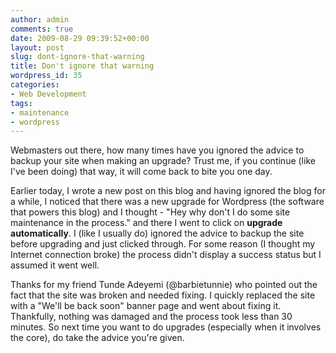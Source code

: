 ```yaml
---
author: admin
comments: true
date: 2009-08-29 09:39:52+00:00
layout: post
slug: dont-ignore-that-warning
title: Don't ignore that warning
wordpress_id: 35
categories:
- Web Development
tags:
- maintenance
- wordpress
---
```


Webmasters out there, how many times have you ignored the advice to backup your site when making an upgrade? Trust me, if you continue (like I've been doing) that way, it will come back to bite you one day.

Earlier today, I wrote a new post on this blog and having ignored the blog for a while, I noticed that there was a new upgrade for Wordpress (the software that powers this blog) and I thought - "Hey why don't I do some site maintenance in the process." and there I went to click on **upgrade automatically**. I (like I usually do) ignored the advice to backup the site before upgrading and just clicked through. For some reason (I thought my Internet connection broke) the process didn't display a success status but I assumed it went well.

Thanks for my friend Tunde Adeyemi (@barbietunnie) who pointed out the fact that the site was broken and needed fixing. I quickly replaced the site with a "We'll be back soon" banner page and went about fixing it. Thankfully, nothing was damaged and the process took less than 30 minutes. So next time you want to do upgrades (especially when it involves the core), do take the advice you're given.
